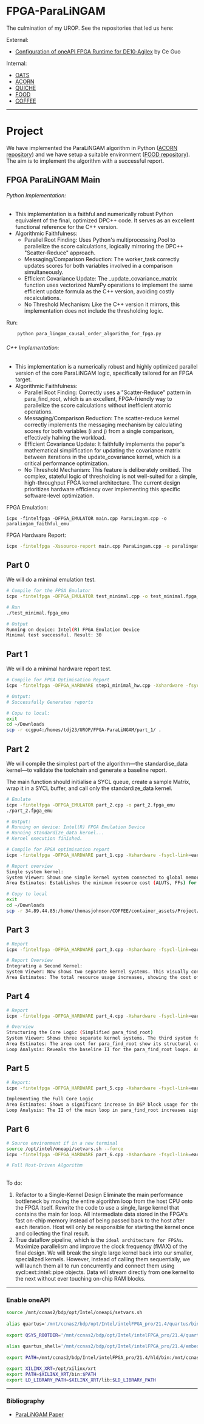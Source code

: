# FPGA-ParaLiNGAM

The culmination of my UROP.
See the repositories that led us here:

External:
* [Configuration of oneAPI FPGA Runtime for DE10‐Agilex](https://github.com/ceguo/era-hello/wiki/Configuration-of-oneAPI-FPGA-Runtime-for-DE10%E2%80%90Agilex#installing-intel-fpga-add-on-for-oneapi-base-toolkit) by Ce Guo

Internal:
* [OATS](https://github.com/thomas-dsl-johnson/OATS)
* [ACORN](https://github.com/thomas-dsl-johnson/ACORN)
* [QUICHE](https://github.com/thomas-dsl-johnson/QUICHE)
* [FOOD](https://github.com/thomas-dsl-johnson/FOOD)
* [COFFEE](https://github.com/thomas-dsl-johnson/COFFEE)

---

# Project 

We have implemented the ParaLiNGAM algorithm in Python ([ACORN repository]()) and we have setup a suitable environment ([FOOD repository]()). The aim is to implement the algorithm with a successful report. 

## FPGA ParaLiNGAM Main

###### Python Implementation:
* This implementation is a faithful and numerically robust Python equivalent of the final, optimized DPC++ code. It serves as an excellent functional reference for the C++ version.
* Algorithmic Faithfulness:
	* Parallel Root Finding: Uses Python's multiprocessing.Pool to parallelize the score calculations, logically mirroring the DPC++ "Scatter-Reduce" approach.
	* Messaging/Comparison Reduction: The worker_task correctly updates scores for both variables involved in a comparison simultaneously.
	* Efficient Covariance Update: The _update_covariance_matrix function uses vectorized NumPy operations to implement the same efficient update formula as the C++ version, avoiding costly recalculations.
 	* No Threshold Mechanism: Like the C++ version it mirrors, this implementation does not include the thresholding logic.

Run:
```bash
    python para_lingam_causal_order_algorithm_for_fpga.py
```

###### C++ Implementation:
* This implementation is a numerically robust and highly optimized parallel version of the core ParaLiNGAM logic, specifically tailored for an FPGA target.
* Algorithmic Faithfulness:
	* Parallel Root Finding: Correctly uses a "Scatter-Reduce" pattern in para_find_root, which is an excellent, FPGA-friendly way to parallelize the score calculations without inefficient atomic operations.
	* Messaging/Comparison Reduction: The scatter-reduce kernel correctly implements the messaging mechanism by calculating scores for both variables (i and j) from a single comparison, effectively halving the workload.
	* Efficient Covariance Update: It faithfully implements the paper's mathematical simplification for updating the covariance matrix between iterations in the update_covariance kernel, which is a critical performance optimization.
	* No Threshold Mechanism: This feature is deliberately omitted. The complex, stateful logic of thresholding is not well-suited for a simple, high-throughput FPGA kernel architecture. The current design prioritizes hardware efficiency over implementing this specific software-level optimization.

FPGA Emulation:
```
icpx -fintelfpga -DFPGA_EMULATOR main.cpp ParaLingam.cpp -o paralingam_faithful_emu
```

FPGA Hardware Report:
```bash
icpx -fintelfpga -Xssource-report main.cpp ParaLingam.cpp -o paralingam_faithful_report
```

## Part 0

We will do a minimal emulation test.

```bash
# Compile for the FPGA Emulator
icpx -fintelfpga -DFPGA_EMULATOR test_minimal.cpp -o test_minimal.fpga_emu

# Run
./test_minimal.fpga_emu

# Output
Running on device: Intel(R) FPGA Emulation Device
Minimal test successful. Result: 30
```

## Part 1

We will do a minimal hardware report test.

```bash
# Compile for FPGA Optimisation Report
icpx -fintelfpga -DFPGA_HARDWARE step1_minimal_hw.cpp -Xshardware -fsycl-link=early -Xstarget=Agilex7 -o minimal_report.a

# Output:
# Successfully Generates reports

# Copu to local:
exit
cd ~/Downloads
scp -r ccgpu4:/homes/tdj23/UROP/FPGA-ParaLiNGAM/part_1/ .
```


## Part 2

We will compile the simplest part of the algorithm—the standardise_data kernel—to validate the toolchain and generate a baseline report.

The main function should initialise a SYCL queue, create a sample Matrix, wrap it in a SYCL buffer, and call only the standardize_data kernel.

```bash
# Emulate
icpx -fintelfpga -DFPGA_EMULATOR part_2.cpp -o part_2.fpga_emu
./part_2.fpga_emu

# Output:
# Running on device: Intel(R) FPGA Emulation Device
# Running standardize_data kernel...
# Kernel execution finished.

# Compile for FPGA optimisation report
icpx -fintelfpga -DFPGA_HARDWARE part_1.cpp -Xshardware -fsycl-link=early -o part_1_report.a

# Report overview
Single system kernel:
System Viewer: Shows one simple kernel system connected to global memory. This is baseline hardware. We just do standardise data.
Area Estimates: Establishes the minimum resource cost (ALUTs, FFs) for the simplest part of our algorithm. 

# Copy to local
exit
cd ~/Downloads
scp -r 34.89.44.85:/home/thomasjohnson/COFFEE/container_assets/Project/para_lingam/part_2 .
```

## Part 3

```bash
# Report
icpx -fintelfpga -DFPGA_HARDWARE part_3.cpp -Xshardware -fsycl-link=early -Xstarget=Agilex7 -o part3_report.a

# Report Overview
Integrating a Second Kernel:
System Viewer: Now shows two separate kernel systems. This visually confirms the host-driven architecture where data flows between kernels via off-chip global memory. 
Area Estimates: The total resource usage increases, showing the cost of the added logic for the second kernel. 
```

## Part 4

```bash
# Report
icpx -fintelfpga -DFPGA_HARDWARE part_4.cpp -Xshardware -fsycl-link=early -Xstarget=Agilex7 -o part_4_report.a

# Overview
Structuring the Core Logic (Simplified para_find_root)
System Viewer: Shows three separate kernel systems. The third system for para_find_root is visibly more complex
Area Estimates: The area cost for para_find_root show its structural complexity, but without the high DSP usage from complex maths. 
Loop Analysis: Reveals the baseline II for the para_find_root loops. An II > 1 indicates a structural bottleneck. We have II NA - to do look into this. 

```

## Part 5

```bash
# Report:
icpx -fintelfpga -DFPGA_HARDWARE part_5.cpp -Xshardware -fsycl-link=early -Xstarget=Agilex7 -o part_5.a

Implementing the Full Core Logic
Area Estimates: Shows a significant increase in DSP block usage for the para_find_root kernel, reflecting the cost of the complex entropy calculations. 
Loop Analysis: The II of the main loop in para_find_root increases significantly. The report's Details pane will point to a long latency calculation as the bottleneck. 
```


## Part 6

```bash
# Source environment if in a new terminal
source /opt/intel/oneapi/setvars.sh --force
icpx -fintelfpga -DFPGA_HARDWARE part_6.cpp -Xshardware -fsycl-link=early -Xstarget=Agilex7 -o part_6.a

# Full Host-Driven Algorithm
```

##

To do:
1. Refactor to a Single-Kernel Design
   Eliminate the main performance bottleneck by moving the entire algorithm loop from the host CPU onto the FPGA itself.
   Rewrite the code to use a single, large kernel that contains the main for loop.
   All intermediate data stored in the FPGA's fast on-chip memory instead of being passed back to the host after each iteration.
   Host will only be responsible for starting the kernel once and collecting the final result.
2. True dataflow pipeline, which is the `ideal architecture for FPGAs`.
   Maximize parallelism and improve the clock frequency (fMAX) of the final design.
   We will break the single large kernel back into our smaller, specialized kernels. However, instead of calling them sequentially, we will launch them all to run concurrently and connect them using sycl::ext::intel::pipe objects. Data will stream directly from one kernel to the next without ever touching on-chip RAM blocks.

---

### Enable oneAPI

```bash
source /mnt/ccnas2/bdp/opt/Intel/oneapi/setvars.sh
		
alias quartus='/mnt/ccnas2/bdp/opt/Intel/intelFPGA_pro/21.4/quartus/bin/quartus' 
		
export QSYS_ROOTDIR='/mnt/ccnas2/bdp/opt/Intel/intelFPGA_pro/21.4/quartus/sopc_builder/bin' 
		
alias quartus_shell='/mnt/ccnas2/bdp/opt/Intel/intelFPGA_pro/21.4/embedded/embedded_command_shell.sh' 
		
export PATH=/mnt/ccnas2/bdp/Intel/intelFPGA_pro/21.4/hld/bin:/mnt/ccnas2/bdp/opt/Intel/intelFPGA_pro/21.4/quartus/bin/:$PATH
```

```bash
export XILINX_XRT=/opt/xilinx/xrt
export PATH=$XILINX_XRT/bin:$PATH
export LD_LIBRARY_PATH=$XILINX_XRT/lib:$LD_LIBRARY_PATH
```

---

### Bibliography

* [ParaLiNGAM Paper](https://arxiv.org/abs/2109.13993)
